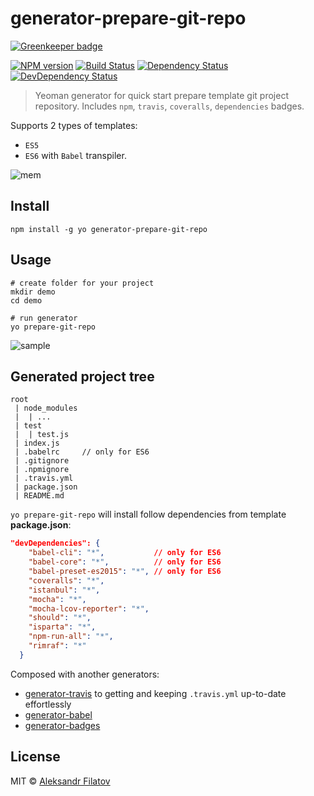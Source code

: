 # generator-prepare-git-repo

[![Greenkeeper badge](https://badges.greenkeeper.io/greybax/generator-prepare-git-repo.svg)](https://greenkeeper.io/)

[![NPM version][npm-image]][npm-url]
[![Build Status][travis-image]][travis-url]
[![Dependency Status][depstat-image]][depstat-url]
[![DevDependency Status][depstat-dev-image]][depstat-dev-url]

> Yeoman generator for quick start prepare template git project repository.
Includes ```npm```, ```travis```, ```coveralls```, ```dependencies``` badges.

Supports 2 types of templates:

* ```ES5```
* ```ES6``` with ```Babel``` transpiler.

![mem][mem-image]

## Install

```console
npm install -g yo generator-prepare-git-repo
```

## Usage

```console
# create folder for your project
mkdir demo
cd demo

# run generator
yo prepare-git-repo
```

![sample](https://i.gyazo.com/f87a90fdfb6e40eafaa1d03b6e7ce0e8.png)

## Generated project tree
```
root
 | node_modules
 |  | ...
 | test
 |  | test.js
 | index.js
 | .babelrc     // only for ES6
 | .gitignore
 | .npmignore
 | .travis.yml
 | package.json
 | README.md
```

```yo prepare-git-repo``` will install follow dependencies from template **package.json**:

```json
"devDependencies": {
    "babel-cli": "*",           // only for ES6
    "babel-core": "*",          // only for ES6
    "babel-preset-es2015": "*", // only for ES6
    "coveralls": "*",
    "istanbul": "*",
    "mocha": "*",
    "mocha-lcov-reporter": "*",
    "should": "*",
    "isparta": "*",
    "npm-run-all": "*",
    "rimraf": "*"
  }
```

Composed with another generators:

* [generator-travis](https://www.npmjs.com/package/generator-travis) to getting and keeping ```.travis.yml``` up-to-date effortlessly
* [generator-babel](https://www.npmjs.com/package/generator-babel)
* [generator-badges](https://www.npmjs.com/package/generator-badges)

## License

MIT © [Aleksandr Filatov](https://alfilatov.com/)

[mem-image]: https://i.imgflip.com/yjz6c.jpg

[npm-url]: https://npmjs.org/package/generator-prepare-git-repo
[npm-image]: https://img.shields.io/npm/v/generator-prepare-git-repo.svg?style=flat-square

[travis-url]: https://travis-ci.org/greybax/generator-prepare-git-repo
[travis-image]: https://img.shields.io/travis/greybax/generator-prepare-git-repo/master.svg?style=flat-square

[depstat-url]: https://david-dm.org/greybax/generator-prepare-git-repo
[depstat-image]: https://david-dm.org/greybax/generator-prepare-git-repo.svg?style=flat-square

[depstat-dev-url]: https://david-dm.org/greybax/generator-prepare-git-repo#info=devDependencies
[depstat-dev-image]: https://david-dm.org/greybax/generator-prepare-git-repo/dev-status.svg?style=flat-square
